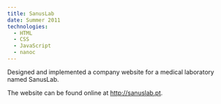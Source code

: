 ```yaml
---
title: SanusLab
date: Summer 2011
technologies:
  - HTML
  - CSS
  - JavaScript
  - nanoc
---
```

Designed and implemented a company website for a medical laboratory named
SanusLab.

The website can be found online at <http://sanuslab.pt>.
